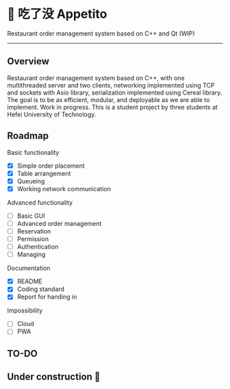 # 🍜 吃了没 Appetito

Restaurant order management system based on C++ and Qt (WIP)

---

## Overview

Restaurant order management system based on C++, with one multithreaded server and two clients, networking implemented using TCP and sockets with Asio library, serialization implemented using Cereal library.
The goal is to be as efficient, modular, and deployable as we are able to implement.
Work in progress.
This is a student project by three students at Hefei University of Technology.

## Roadmap

Basic functionality

- [x] Simple order placement
- [x] Table arrangement
- [x] Queueing
- [x] Working network communication

Advanced functionality

- [ ] Basic GUI
- [ ] Advanced order management
- [ ] Reservation
- [ ] Permission
- [ ] Authentication
- [ ] Managing

Documentation

- [x] README
- [x] Coding standard
- [x] Report for handing in

Impossibility

- [ ] Cloud
- [ ] PWA

## TO-DO

## Under construction 🚫
